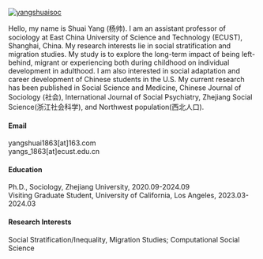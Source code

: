 

[![yangshuaisoc](https://img.shields.io/badge/yangshuaisoc-github-blue?logo=github)](https://github.com/yangshuaisoc)

Hello, my name is Shuai Yang (杨帅). I am an assistant professor of sociology at East China University of Science and Technology (ECUST), Shanghai, China. My research interests lie in social stratification and migration studies. My study is to explore the long-term impact of being left-behind, migrant or experiencing both during childhood on individual development in adulthood. I am also interested in social adaptation and career development of Chinese students in the U.S. My current research has been published in Social Science and Medicine, Chinese Journal of Sociology (社会), International Journal of Social Psychiatry, Zhejiang Social Science(浙江社会科学), and Northwest population(西北人口).

#### Email
yangshuai1863[at]163.com\
yangs_1863[at]ecust.edu.cn

#### Education
Ph.D., Sociology, Zhejiang University, 2020.09-2024.09 \
Visiting Graduate Student, University of California, Los Angeles, 2023.03-2024.03

#### Research Interests
Social Stratification/Inequality, Migration Studies; Computational Social Science

